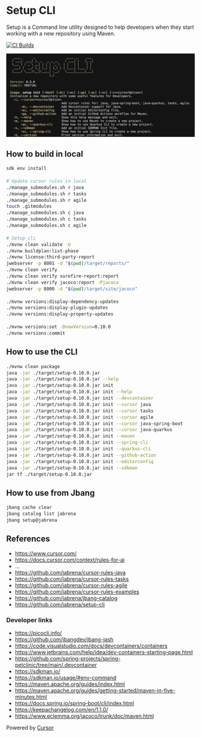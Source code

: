 # Setup CLI

Setup is a Command line utility designed to help developers when they start working with a new repository using Maven.

[![CI Builds](https://github.com/jabrena/setup-cli/actions/workflows/maven.yaml/badge.svg)](https://github.com/jabrena/setup-cli/actions/workflows/maven.yaml)

![](./docs/setup-cli-screenshot.png)

## How to build in local

```bash
sdk env install

# Update cursor rules in local
./manage_submodules.sh r java
./manage_submodules.sh r tasks
./manage_submodules.sh r agile
touch .gitmodules
./manage_submodules.sh c java
./manage_submodules.sh c tasks
./manage_submodules.sh c agile

# Setup cli
./mvnw clean validate -U
./mvnw buildplan:list-phase
./mvnw license:third-party-report
jwebserver -p 8001 -d "$(pwd)/target/reports/"
./mvnw clean verify
./mvnw clean verify surefire-report:report
./mvnw clean verify jacoco:report -Pjacoco
jwebserver -p 8000 -d "$(pwd)/target/site/jacoco"

./mvnw versions:display-dependency-updates
./mvnw versions:display-plugin-updates
./mvnw versions:display-property-updates

./mvnw versions:set -DnewVersion=0.10.0
./mvnw versions:commit
```

## How to use the CLI

```bash
./mvnw clean package
java -jar ./target/setup-0.10.0.jar
java -jar ./target/setup-0.10.0.jar --help
java -jar ./target/setup-0.10.0.jar init
java -jar ./target/setup-0.10.0.jar init --help
java -jar ./target/setup-0.10.0.jar init --devcontainer
java -jar ./target/setup-0.10.0.jar init --cursor java
java -jar ./target/setup-0.10.0.jar init --cursor tasks
java -jar ./target/setup-0.10.0.jar init --cursor agile
java -jar ./target/setup-0.10.0.jar init --cursor java-spring-boot
java -jar ./target/setup-0.10.0.jar init --cursor java-quarkus
java -jar ./target/setup-0.10.0.jar init --maven
java -jar ./target/setup-0.10.0.jar init --spring-cli
java -jar ./target/setup-0.10.0.jar init --quarkus-cli
java -jar ./target/setup-0.10.0.jar init --github-action
java -jar ./target/setup-0.10.0.jar init --editorconfig
java -jar ./target/setup-0.10.0.jar init --sdkman
jar tf ./target/setup-0.10.0.jar
```

## How to use from Jbang

```bash
jbang cache clear
jbang catalog list jabrena
jbang setup@jabrena
```

## References

- https://www.cursor.com/
- https://docs.cursor.com/context/rules-for-ai
- ...
- https://github.com/jabrena/cursor-rules-java
- https://github.com/jabrena/cursor-rules-tasks
- https://github.com/jabrena/cursor-rules-agile
- https://github.com/jabrena/cursor-rules-examples
- https://github.com/jabrena/jbang-catalog
- https://github.com/jabrena/setup-cli

### Developer links

- https://picocli.info/
- https://github.com/jbangdev/jbang-jash
- https://code.visualstudio.com/docs/devcontainers/containers
- https://www.jetbrains.com/help/idea/dev-containers-starting-page.html
- https://github.com/spring-projects/spring-petclinic/tree/main/.devcontainer
- https://sdkman.io/
- https://sdkman.io/usage/#env-command
- https://maven.apache.org/guides/index.html
- https://maven.apache.org/guides/getting-started/maven-in-five-minutes.html
- https://docs.spring.io/spring-boot/cli/index.html
- https://keepachangelog.com/en/1.1.0/
- https://www.eclemma.org/jacoco/trunk/doc/maven.html

Powered by [Cursor](https://www.cursor.com/)
